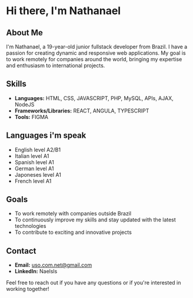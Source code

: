 # Hi there, I'm Nathanael 

## About Me
I'm Nathanael, a 19-year-old junior fullstack developer from Brazil. I have a passion for creating dynamic and responsive web applications. My goal is to work remotely for companies around the world, bringing my expertise and enthusiasm to international projects.

## Skills
- **Languages:** HTML, CSS, JAVASCRIPT, PHP, MySQL, APIs, AJAX, NodeJS
- **Frameworks/Libraries:** REACT, ANGULA, TYPESCRIPT
- **Tools:** FIGMA

## Languages i'm speak
- English   level A2/B1
- Italian   level A1
- Spanish   level A1
- German    level A1
- Japoneses level A1
- French    level A1

## Goals
- To work remotely with companies outside Brazil
- To continuously improve my skills and stay updated with the latest technologies
- To contribute to exciting and innovative projects

## Contact
- **Email:** uso.com.net@gmail.com
- **LinkedIn:** Naelsls

Feel free to reach out if you have any questions or if you're interested in working together!




